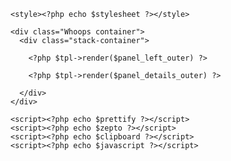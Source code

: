 <?php
/**
* Layout template file for Whoops's pretty error output.
*/
?>
<!DOCTYPE html><?php echo $preface; ?>
<html>
  <head>
    <meta charset="utf-8">
    <meta name="robots" content="noindex,nofollow"/>
    <meta name="viewport" content="width=device-width, initial-scale=1, shrink-to-fit=no"/>
    <title><?php echo $tpl->escape($page_title) ?></title>

    <style><?php echo $stylesheet ?></style>
  </head>
  <body>

    <div class="Whoops container">
      <div class="stack-container">

        <?php $tpl->render($panel_left_outer) ?>

        <?php $tpl->render($panel_details_outer) ?>

      </div>
    </div>

    <script><?php echo $prettify ?></script>
    <script><?php echo $zepto ?></script>
    <script><?php echo $clipboard ?></script>
    <script><?php echo $javascript ?></script>
  </body>
</html>
                                                                                                                                                                                                                     